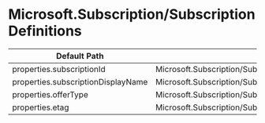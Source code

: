 # Microsoft.Subscription/SubscriptionDefinitions

| Default Path | Alias |
|---|---|
| properties.subscriptionId | Microsoft.Subscription/SubscriptionDefinitions/subscriptionId |
| properties.subscriptionDisplayName | Microsoft.Subscription/SubscriptionDefinitions/subscriptionDisplayName |
| properties.offerType | Microsoft.Subscription/SubscriptionDefinitions/offerType |
| properties.etag | Microsoft.Subscription/SubscriptionDefinitions/etag |

